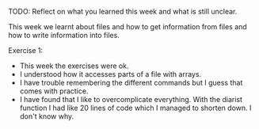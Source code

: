 TODO: Reflect on what you learned this week and what is still unclear.

This week we learnt about files and how to get information from files and how to write information into files.

Exercise 1:

- This week the exercises were ok.
- I understood how it accesses parts of a file with arrays.
- I have trouble remembering the different commands but I guess that comes with practice.
- I have found that I like to overcomplicate everything. With the diarist function I had like 20 lines of code which I managed to shorten down. I don't know why.
